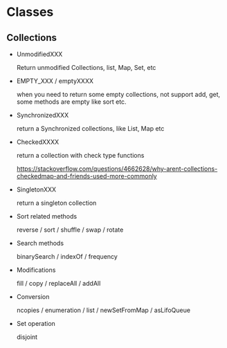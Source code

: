 # Classes
## Collections
* UnmodifiedXXX

    Return unmodified Collections, list, Map, Set, etc

* EMPTY_XXX / emptyXXXX

    when you need to return some empty collections, not support add, get, 
    some methods are empty like sort etc.

* SynchronizedXXX

    return a Synchronized collections, like List, Map etc
    
* CheckedXXXX

    return a collection with check type functions

    https://stackoverflow.com/questions/4662628/why-arent-collections-checkedmap-and-friends-used-more-commonly

* SingletonXXX

    return a singleton collection

* Sort related methods 
    
    reverse / sort / shuffle / swap / rotate

* Search methods

    binarySearch / indexOf / frequency

* Modifications

    fill / copy / replaceAll / addAll 

* Conversion

    ncopies / enumeration / list / newSetFromMap / asLifoQueue

* Set operation

    disjoint
